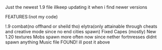 Just the newest 1.9 file illkeep updating it when i find newer versions 

FEATURES:(not my code)

!.9 combat(no offhand or sheild tho)
elytra(only attainable through cheats and creative mode since no end cities spawn)
Fixed Capes (mostly)
New 1.20 textures 
Mobs spawn more often now since nether fortnresses didnt spawn anything
Music file FOUND! ill post it above

